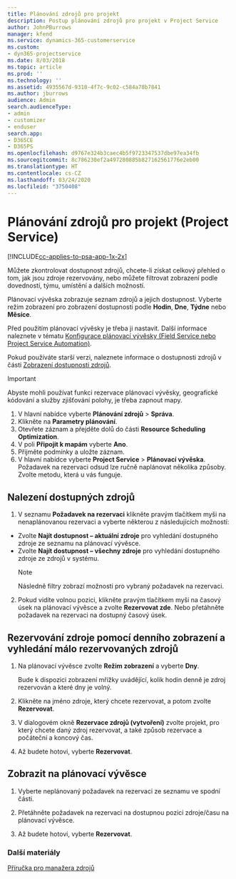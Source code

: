 ```yaml
---
title: Plánování zdrojů pro projekt
description: Postup plánování zdrojů pro projekt v Project Service
author: JohnPBurrows
manager: kfend
ms.service: dynamics-365-customerservice
ms.custom:
- dyn365-projectservice
ms.date: 8/03/2018
ms.topic: article
ms.prod: ''
ms.technology: ''
ms.assetid: 4935567d-9318-4f7c-9c02-c584a78b7841
ms.author: jburrows
audience: Admin
search.audienceType:
- admin
- customizer
- enduser
search.app:
- D365CE
- D365PS
ms.openlocfilehash: d9767e324b3caec4b5f9723347537dbe97ea34fb
ms.sourcegitcommit: 8c786230ef2a497280885b827162561776e2eb00
ms.translationtype: HT
ms.contentlocale: cs-CZ
ms.lasthandoff: 03/24/2020
ms.locfileid: "3750408"
---
```

# <a name="schedule-resources-for-a-project-project-service"></a>Plánování zdrojů pro projekt (Project Service)

[!INCLUDE[cc-applies-to-psa-app-1x-2x](../includes/cc-applies-to-psa-app-1x-2x.md)]

Můžete zkontrolovat dostupnost zdrojů, chcete-li získat celkový přehled o tom, jak jsou zdroje rezervovány, nebo můžete filtrovat zobrazení podle dovedností, týmu, umístění a dalších možností.  
  
Plánovací vývěska zobrazuje seznam zdrojů a jejich dostupnost. Vyberte režim zobrazení pro zobrazení dostupnosti podle **Hodin**, **Dne**, **Týdne** nebo **Měsíce**.  
  
Před použitím plánovací vývěsky je třeba ji nastavit. Další informace naleznete v tématu [Konfigurace plánovací vývěsky (Field Service nebo Project Service Automation)](../field-service/configure-schedule-board.md).
  
Pokud používáte starší verzi, naleznete informace o dostupnosti zdrojů v části [Zobrazení dostupnosti zdrojů](../project-service/view-resource-availability.md).  

> [!IMPORTANT]
>  Abyste mohli používat funkci rezervace plánovací vývěsky, geografické kódování a služby zjišťování polohy, je třeba zapnout mapy.  
> 
> 1. V hlavní nabídce vyberte **Plánování zdrojů** > **Správa**.  
> 2. Klikněte na **Parametry plánování**.  
> 3. Otevřete záznam a přejděte dolů do části **Resource Scheduling Optimization**.  
> 4. V poli **Připojit k mapám** vyberte **Ano**.  
> 5. Přijměte podmínky a uložte záznam.  
> 6. V hlavní nabídce vyberte **Project Service** > **Plánovací vývěska**. Požadavek na rezervaci odsud lze ručně naplánovat několika způsoby. Zvolte metodu, která u vás funguje.
  
## <a name="find-available-resources"></a>Nalezení dostupných zdrojů

1.  V seznamu **Požadavek na rezervaci** klikněte pravým tlačítkem myši na nenaplánovanou rezervaci a vyberte některou z následujících možností:  
  
- Zvolte **Najít dostupnost – aktuální zdroje** pro vyhledání dostupného zdroje ze seznamu na plánovací vývěsce.  
- Zvolte **Najít dostupnost – všechny zdroje** pro vyhledání dostupného zdroje ze zdrojů v systému.  
   > [!NOTE]
   >  Následně filtry zobrazí možnosti pro vybraný požadavek na rezervaci.  
  
2. Pokud vidíte volnou pozici, klikněte pravým tlačítkem myši na časový úsek na plánovací vývěsce a zvolte **Rezervovat zde**. Nebo přetáhněte požadavek na rezervaci na dostupný časový úsek.  
  

## <a name="book-a-resource-using-the-daily-view-and-find-whos-under-booked"></a>Rezervování zdroje pomocí denního zobrazení a vyhledání málo rezervovaných zdrojů
  
1.  Na plánovací vývěsce zvolte **Režim zobrazení** a vyberte **Dny**.  
  
    Bude k dispozici zobrazení mřížky uvádějící, kolik hodin denně je zdroj rezervován a které dny je volný.  
  
2.  Klikněte na jméno zdroje, který chcete rezervovat, a potom zvolte **Rezervovat**.  
  
3.  V dialogovém okně **Rezervace zdrojů (vytvoření)** zvolte projekt, pro který chcete daný zdroj rezervovat, a také způsob rezervace a počáteční a koncový čas.  
  
4.  Až budete hotovi, vyberte **Rezervovat**.  
  
## <a name="view-to-the-schedule-board"></a>Zobrazit na plánovací vývěsce
  
1.  Vyberte neplánovaný požadavek na rezervaci ze seznamu ve spodní části.  
  
2.  Přetáhněte požadavek na rezervaci na dostupnou pozici zdroje/času na plánovací vývěsce.  
  
3.  Až budete hotovi, vyberte **Rezervovat**.  
  
### <a name="additional-resources"></a>Další materiály  
 [Příručka pro manažera zdrojů](../project-service/resource-manager-guide.md)
